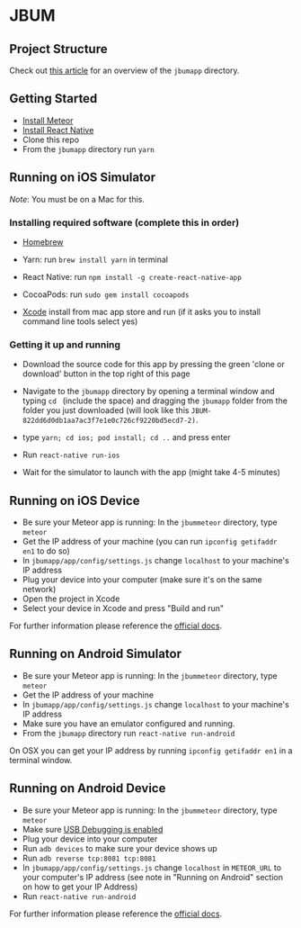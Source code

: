 # JBUM 

## Project Structure

Check out [this article](https://medium.com/@spencer_carli/organizing-a-react-native-project-9514dfadaa0#.361gf1awu) for an overview of the `jbumapp` directory.

## Getting Started

- [Install Meteor](https://www.meteor.com/install)
- [Install React Native](https://facebook.github.io/react-native/docs/getting-started.html#content)
- Clone this repo
- From the `jbumapp` directory run `yarn`

## Running on iOS Simulator

_Note_: You must be on a Mac for this.

### Installing required software (complete this in order)

- [Homebrew](https://brew.sh)

- Yarn: run `brew install yarn` in terminal

- React Native: run  `npm install -g create-react-native-app`

- CocoaPods: run `sudo gem install cocoapods`

- [Xcode](https://developer.apple.com/xcode/) install from mac app store and run (if it asks you to install command line tools select yes)

### Getting it up and running 


- Download the source code for this app by pressing the green 'clone or download' button in the top right of this page

- Navigate to the `jbumapp` directory by opening a terminal window and typing `cd ` (include the space) and dragging the `jbumapp` folder from the folder you just downloaded (will look like this `JBUM-822dd6d0db1aa7ac3f7e1e0c726cf9220bd5ecd7-2)`.

- type `yarn; cd ios; pod install; cd ..` and press enter

- Run `react-native run-ios`

- Wait for the simulator to launch with the app (might take 4-5 minutes)

## Running on iOS Device

- Be sure your Meteor app is running: In the ```jbummeteor``` directory, type ```meteor```
- Get the IP address of your machine (you can run `ipconfig getifaddr en1` to do so)
- In `jbumapp/app/config/settings.js` change `localhost` to your machine's IP address
- Plug your device into your computer (make sure it's on the same network)
- Open the project in Xcode
- Select your device in Xcode and press "Build and run"

For further information please reference the [official docs](https://facebook.github.io/react-native/docs/running-on-device-ios.html#content).

## Running on Android Simulator

- Be sure your Meteor app is running: In the ```jbummeteor``` directory, type ```meteor```
- Get the IP address of your machine
- In `jbumapp/app/config/settings.js` change `localhost` to your machine's IP address
- Make sure you have an emulator configured and running.
- From the `jbumapp` directory run `react-native run-android`

On OSX you can get your IP address by running `ipconfig getifaddr en1` in a terminal window.

## Running on Android Device

- Be sure your Meteor app is running: In the ```jbummeteor``` directory, type ```meteor```
- Make sure [USB Debugging is enabled](https://facebook.github.io/react-native/docs/running-on-device-android.html#prerequisite-usb-debugging)
- Plug your device into your computer
- Run `adb devices` to make sure your device shows up
- Run `adb reverse tcp:8081 tcp:8081`
- In `jbumapp/app/config/settings.js` change `localhost` in `METEOR_URL` to your computer's IP address (see note in "Running on Android" section on how to get your IP Address)
- Run `react-native run-android`

For further information please reference the [official docs](https://facebook.github.io/react-native/docs/running-on-device-android.html#content).


